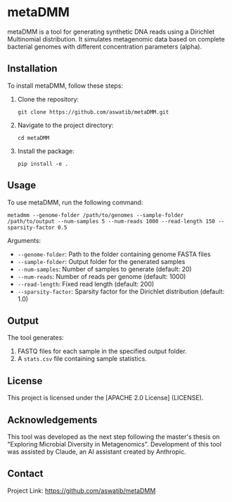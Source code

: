 # metaDMM

metaDMM is a tool for generating synthetic DNA reads using a Dirichlet Multinomial distribution. It simulates metagenomic data based on complete bacterial genomes with different concentration parameters (alpha).

## Installation

To install metaDMM, follow these steps:

1. Clone the repository:
   ```
   git clone https://github.com/aswatib/metaDMM.git
   ```

2. Navigate to the project directory:
   ```
   cd metaDMM
   ```

3. Install the package:
   ```
   pip install -e .
   ```

## Usage

To use metaDMM, run the following command:

```
metadmm --genome-folder /path/to/genomes --sample-folder /path/to/output --num-samples 5 --num-reads 1000 --read-length 150 --sparsity-factor 0.5
```

Arguments:
- `--genome-folder`: Path to the folder containing genome FASTA files
- `--sample-folder`: Output folder for the generated samples
- `--num-samples`: Number of samples to generate (default: 20)
- `--num-reads`: Number of reads per genome (default: 1000)
- `--read-length`: Fixed read length (default: 200)
- `--sparsity-factor`: Sparsity factor for the Dirichlet distribution (default: 1.0)

## Output

The tool generates:
1. FASTQ files for each sample in the specified output folder.
2. A `stats.csv` file containing sample statistics.

## License

This project is licensed under the [APACHE 2.0 License] (LICENSE).

## Acknowledgements

This tool was developed as the next step following the master's thesis on "Exploring Microbial Diversity in Metagenomics".
Development of this tool was assisted by Claude, an AI assistant created by Anthropic.

## Contact
Project Link: https://github.com/aswatib/metaDMM
